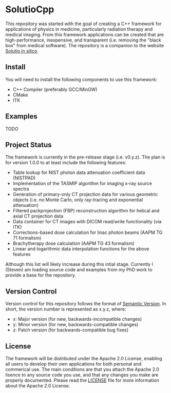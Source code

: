 # SolutioCpp

This repository was started with the goal of creating a C++ framework for
applications of physics in medicine, particularly radiation therapy and medical
imaging. From this framework applications can be created that are
high-performance, inexpensive, and transparent (i.e. removing the "black box"
from medical software). The repository is a companion to the website
[Solutio in silico](http://www.solutioinsilico.com).

## Install
You will need to install the following components to use this framework:
  * C++ Compiler (preferably GCC/MinGW)
  * CMake
  * ITK
  
## Examples
TODO

## Project Status

The framework is currently in the pre-release stage (i.e. v0.y.z). The plan is
for version 1.0.0 to at least include the following features:

  * Table lookup for NIST photon data attenuation coefficient data (NISTPAD)
  * Implementation of the TASMIP algorithm for imaging x-ray source spectra
  * Generation of primary-only CT projection data for various geometric objects (i.e. no Monte Carlo, only ray-tracing and exponential attenuation)
  * Filtered packprojection (FBP) reconstruction algorithm for helical and axial CT projection data
  * Data container for CT images with DICOM read/write functionality (via ITK)
  * Corrections-based dose calculation for linac photon beams (AAPM TG 71 formalism)
  * Brachytherapy dose calculation (AAPM TG 43 formalism)
  * Linear and logarithmic data interpolation functions for the above features

Although this list will likely increase during this intial stage. Currently I
(Steven) am loading source code and examples from my PhD work to provide a base
for the repository.

## Version Control
Version control for this repository follows the format of [Semantic Version](http://www.semver.org).
In short, the version number is represented as x.y.z, where:
  * x: Major version (for new, backwards-incompatible changes)
  * y: Minor version (for new, backwards-compatible changes)
  * z: Patch version (for backwards-compatible bug fixes)

## License

The framework will be distributed under the Apache 2.0 License, enabling all
users to develop their own applications for both personal and commerical use.
The main conditions are that you attach the Apache 2.0 lisence to any source
code you use, and that any changes you make are properly documented. Please read
the [LICENSE](./LICENSE) file for more information about the Apache 2.0 License.
 
